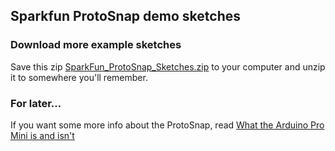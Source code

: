 ## Sparkfun ProtoSnap demo sketches

### Download more example sketches

Save this zip [SparkFun_ProtoSnap_Sketches.zip](files/SparkFun_ProtoSnap_Sketches.zip) to your computer and unzip it to somewhere you'll remember.

### For later…

If you want some more info about the ProtoSnap, read [What the Arduino Pro Mini is and isn't](http://www.sparkfun.com/tutorials/244)